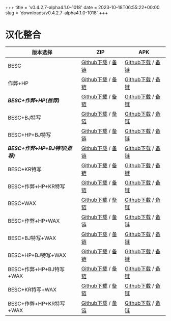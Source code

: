 
+++
title = 'v0.4.2.7-alpha4.1.0-1018'
date = 2023-10-18T06:55:22+00:00
slug = 'downloads/v0.4.2.7-alpha4.1.0-1018'
+++

# 汉化整合
|           版本选择            |                                                                                                                                                              ZIP                                                                                                                                                              |                                                                                                                                                              APK                                                                                                                                                              |
|-------------------------------|-------------------------------------------------------------------------------------------------------------------------------------------------------------------------------------------------------------------------------------------------------------------------------------------------------------------------------|-------------------------------------------------------------------------------------------------------------------------------------------------------------------------------------------------------------------------------------------------------------------------------------------------------------------------------|
|BESC                           |[Github下载](https://github.com/DoL-Lyra/Lyra/releases/download/v0.4.2.7-alpha4.1.0-1018/dol-chs-a4.1.0-besc-1018.zip ) / [备链](https://ghproxy.com/https://github.com/DoL-Lyra/Lyra/releases/download/v0.4.2.7-alpha4.1.0-1018/dol-chs-a4.1.0-besc-1018.zip )                                                |[Github下载](https://github.com/DoL-Lyra/Lyra/releases/download/v0.4.2.7-alpha4.1.0-1018/dol-chs-a4.1.0-besc-1018.apk ) / [备链](https://ghproxy.com/https://github.com/DoL-Lyra/Lyra/releases/download/v0.4.2.7-alpha4.1.0-1018/dol-chs-a4.1.0-besc-1018.apk )                                                |
|作弊+HP                        |[Github下载](https://github.com/DoL-Lyra/Lyra/releases/download/v0.4.2.7-alpha4.1.0-1018/dol-chs-a4.1.0-cheat-hp-1018.zip ) / [备链](https://ghproxy.com/https://github.com/DoL-Lyra/Lyra/releases/download/v0.4.2.7-alpha4.1.0-1018/dol-chs-a4.1.0-cheat-hp-1018.zip )                                        |[Github下载](https://github.com/DoL-Lyra/Lyra/releases/download/v0.4.2.7-alpha4.1.0-1018/dol-chs-a4.1.0-cheat-hp-1018.apk ) / [备链](https://ghproxy.com/https://github.com/DoL-Lyra/Lyra/releases/download/v0.4.2.7-alpha4.1.0-1018/dol-chs-a4.1.0-cheat-hp-1018.apk )                                        |
|***BESC+作弊+HP(推荐)***       |[Github下载](https://github.com/DoL-Lyra/Lyra/releases/download/v0.4.2.7-alpha4.1.0-1018/dol-chs-a4.1.0-besc-cheat-hp-1018.zip ) / [备链](https://ghproxy.com/https://github.com/DoL-Lyra/Lyra/releases/download/v0.4.2.7-alpha4.1.0-1018/dol-chs-a4.1.0-besc-cheat-hp-1018.zip )                              |[Github下载](https://github.com/DoL-Lyra/Lyra/releases/download/v0.4.2.7-alpha4.1.0-1018/dol-chs-a4.1.0-besc-cheat-hp-1018.apk ) / [备链](https://ghproxy.com/https://github.com/DoL-Lyra/Lyra/releases/download/v0.4.2.7-alpha4.1.0-1018/dol-chs-a4.1.0-besc-cheat-hp-1018.apk )                              |
|BESC+BJ特写                    |[Github下载](https://github.com/DoL-Lyra/Lyra/releases/download/v0.4.2.7-alpha4.1.0-1018/dol-chs-a4.1.0-besc-sideviewbj-1018.zip ) / [备链](https://ghproxy.com/https://github.com/DoL-Lyra/Lyra/releases/download/v0.4.2.7-alpha4.1.0-1018/dol-chs-a4.1.0-besc-sideviewbj-1018.zip )                          |[Github下载](https://github.com/DoL-Lyra/Lyra/releases/download/v0.4.2.7-alpha4.1.0-1018/dol-chs-a4.1.0-besc-sideviewbj-1018.apk ) / [备链](https://ghproxy.com/https://github.com/DoL-Lyra/Lyra/releases/download/v0.4.2.7-alpha4.1.0-1018/dol-chs-a4.1.0-besc-sideviewbj-1018.apk )                          |
|BESC+HP+BJ特写                 |[Github下载](https://github.com/DoL-Lyra/Lyra/releases/download/v0.4.2.7-alpha4.1.0-1018/dol-chs-a4.1.0-besc-hp-sideviewbj-1018.zip ) / [备链](https://ghproxy.com/https://github.com/DoL-Lyra/Lyra/releases/download/v0.4.2.7-alpha4.1.0-1018/dol-chs-a4.1.0-besc-hp-sideviewbj-1018.zip )                    |[Github下载](https://github.com/DoL-Lyra/Lyra/releases/download/v0.4.2.7-alpha4.1.0-1018/dol-chs-a4.1.0-besc-hp-sideviewbj-1018.apk ) / [备链](https://ghproxy.com/https://github.com/DoL-Lyra/Lyra/releases/download/v0.4.2.7-alpha4.1.0-1018/dol-chs-a4.1.0-besc-hp-sideviewbj-1018.apk )                    |
|***BESC+作弊+HP+BJ特写(推荐)***|[Github下载](https://github.com/DoL-Lyra/Lyra/releases/download/v0.4.2.7-alpha4.1.0-1018/dol-chs-a4.1.0-besc-cheat-hp-sideviewbj-1018.zip ) / [备链](https://ghproxy.com/https://github.com/DoL-Lyra/Lyra/releases/download/v0.4.2.7-alpha4.1.0-1018/dol-chs-a4.1.0-besc-cheat-hp-sideviewbj-1018.zip )        |[Github下载](https://github.com/DoL-Lyra/Lyra/releases/download/v0.4.2.7-alpha4.1.0-1018/dol-chs-a4.1.0-besc-cheat-hp-sideviewbj-1018.apk ) / [备链](https://ghproxy.com/https://github.com/DoL-Lyra/Lyra/releases/download/v0.4.2.7-alpha4.1.0-1018/dol-chs-a4.1.0-besc-cheat-hp-sideviewbj-1018.apk )        |
|BESC+KR特写                    |[Github下载](https://github.com/DoL-Lyra/Lyra/releases/download/v0.4.2.7-alpha4.1.0-1018/dol-chs-a4.1.0-besc-sideviewkr-1018.zip ) / [备链](https://ghproxy.com/https://github.com/DoL-Lyra/Lyra/releases/download/v0.4.2.7-alpha4.1.0-1018/dol-chs-a4.1.0-besc-sideviewkr-1018.zip )                          |[Github下载](https://github.com/DoL-Lyra/Lyra/releases/download/v0.4.2.7-alpha4.1.0-1018/dol-chs-a4.1.0-besc-sideviewkr-1018.apk ) / [备链](https://ghproxy.com/https://github.com/DoL-Lyra/Lyra/releases/download/v0.4.2.7-alpha4.1.0-1018/dol-chs-a4.1.0-besc-sideviewkr-1018.apk )                          |
|BESC+作弊+HP+KR特写            |[Github下载](https://github.com/DoL-Lyra/Lyra/releases/download/v0.4.2.7-alpha4.1.0-1018/dol-chs-a4.1.0-besc-cheat-hp-sideviewkr-1018.zip ) / [备链](https://ghproxy.com/https://github.com/DoL-Lyra/Lyra/releases/download/v0.4.2.7-alpha4.1.0-1018/dol-chs-a4.1.0-besc-cheat-hp-sideviewkr-1018.zip )        |[Github下载](https://github.com/DoL-Lyra/Lyra/releases/download/v0.4.2.7-alpha4.1.0-1018/dol-chs-a4.1.0-besc-cheat-hp-sideviewkr-1018.apk ) / [备链](https://ghproxy.com/https://github.com/DoL-Lyra/Lyra/releases/download/v0.4.2.7-alpha4.1.0-1018/dol-chs-a4.1.0-besc-cheat-hp-sideviewkr-1018.apk )        |
|BESC+WAX                       |[Github下载](https://github.com/DoL-Lyra/Lyra/releases/download/v0.4.2.7-alpha4.1.0-1018/dol-chs-a4.1.0-besc-wax-1018.zip ) / [备链](https://ghproxy.com/https://github.com/DoL-Lyra/Lyra/releases/download/v0.4.2.7-alpha4.1.0-1018/dol-chs-a4.1.0-besc-wax-1018.zip )                                        |[Github下载](https://github.com/DoL-Lyra/Lyra/releases/download/v0.4.2.7-alpha4.1.0-1018/dol-chs-a4.1.0-besc-wax-1018.apk ) / [备链](https://ghproxy.com/https://github.com/DoL-Lyra/Lyra/releases/download/v0.4.2.7-alpha4.1.0-1018/dol-chs-a4.1.0-besc-wax-1018.apk )                                        |
|BESC+作弊+HP+WAX               |[Github下载](https://github.com/DoL-Lyra/Lyra/releases/download/v0.4.2.7-alpha4.1.0-1018/dol-chs-a4.1.0-besc-wax-cheat-hp-1018.zip ) / [备链](https://ghproxy.com/https://github.com/DoL-Lyra/Lyra/releases/download/v0.4.2.7-alpha4.1.0-1018/dol-chs-a4.1.0-besc-wax-cheat-hp-1018.zip )                      |[Github下载](https://github.com/DoL-Lyra/Lyra/releases/download/v0.4.2.7-alpha4.1.0-1018/dol-chs-a4.1.0-besc-wax-cheat-hp-1018.apk ) / [备链](https://ghproxy.com/https://github.com/DoL-Lyra/Lyra/releases/download/v0.4.2.7-alpha4.1.0-1018/dol-chs-a4.1.0-besc-wax-cheat-hp-1018.apk )                      |
|BESC+BJ特写+WAX                |[Github下载](https://github.com/DoL-Lyra/Lyra/releases/download/v0.4.2.7-alpha4.1.0-1018/dol-chs-a4.1.0-besc-wax-sideviewbj-1018.zip ) / [备链](https://ghproxy.com/https://github.com/DoL-Lyra/Lyra/releases/download/v0.4.2.7-alpha4.1.0-1018/dol-chs-a4.1.0-besc-wax-sideviewbj-1018.zip )                  |[Github下载](https://github.com/DoL-Lyra/Lyra/releases/download/v0.4.2.7-alpha4.1.0-1018/dol-chs-a4.1.0-besc-wax-sideviewbj-1018.apk ) / [备链](https://ghproxy.com/https://github.com/DoL-Lyra/Lyra/releases/download/v0.4.2.7-alpha4.1.0-1018/dol-chs-a4.1.0-besc-wax-sideviewbj-1018.apk )                  |
|BESC+HP+BJ特写+WAX             |[Github下载](https://github.com/DoL-Lyra/Lyra/releases/download/v0.4.2.7-alpha4.1.0-1018/dol-chs-a4.1.0-besc-wax-hp-sideviewbj-1018.zip ) / [备链](https://ghproxy.com/https://github.com/DoL-Lyra/Lyra/releases/download/v0.4.2.7-alpha4.1.0-1018/dol-chs-a4.1.0-besc-wax-hp-sideviewbj-1018.zip )            |[Github下载](https://github.com/DoL-Lyra/Lyra/releases/download/v0.4.2.7-alpha4.1.0-1018/dol-chs-a4.1.0-besc-wax-hp-sideviewbj-1018.apk ) / [备链](https://ghproxy.com/https://github.com/DoL-Lyra/Lyra/releases/download/v0.4.2.7-alpha4.1.0-1018/dol-chs-a4.1.0-besc-wax-hp-sideviewbj-1018.apk )            |
|BESC+作弊+HP+BJ特写+WAX        |[Github下载](https://github.com/DoL-Lyra/Lyra/releases/download/v0.4.2.7-alpha4.1.0-1018/dol-chs-a4.1.0-besc-wax-cheat-hp-sideviewbj-1018.zip ) / [备链](https://ghproxy.com/https://github.com/DoL-Lyra/Lyra/releases/download/v0.4.2.7-alpha4.1.0-1018/dol-chs-a4.1.0-besc-wax-cheat-hp-sideviewbj-1018.zip )|[Github下载](https://github.com/DoL-Lyra/Lyra/releases/download/v0.4.2.7-alpha4.1.0-1018/dol-chs-a4.1.0-besc-wax-cheat-hp-sideviewbj-1018.apk ) / [备链](https://ghproxy.com/https://github.com/DoL-Lyra/Lyra/releases/download/v0.4.2.7-alpha4.1.0-1018/dol-chs-a4.1.0-besc-wax-cheat-hp-sideviewbj-1018.apk )|
|BESC+KR特写+WAX                |[Github下载](https://github.com/DoL-Lyra/Lyra/releases/download/v0.4.2.7-alpha4.1.0-1018/dol-chs-a4.1.0-besc-wax-sideviewkr-1018.zip ) / [备链](https://ghproxy.com/https://github.com/DoL-Lyra/Lyra/releases/download/v0.4.2.7-alpha4.1.0-1018/dol-chs-a4.1.0-besc-wax-sideviewkr-1018.zip )                  |[Github下载](https://github.com/DoL-Lyra/Lyra/releases/download/v0.4.2.7-alpha4.1.0-1018/dol-chs-a4.1.0-besc-wax-sideviewkr-1018.apk ) / [备链](https://ghproxy.com/https://github.com/DoL-Lyra/Lyra/releases/download/v0.4.2.7-alpha4.1.0-1018/dol-chs-a4.1.0-besc-wax-sideviewkr-1018.apk )                  |
|BESC+作弊+HP+KR特写+WAX        |[Github下载](https://github.com/DoL-Lyra/Lyra/releases/download/v0.4.2.7-alpha4.1.0-1018/dol-chs-a4.1.0-besc-wax-cheat-hp-sideviewkr-1018.zip ) / [备链](https://ghproxy.com/https://github.com/DoL-Lyra/Lyra/releases/download/v0.4.2.7-alpha4.1.0-1018/dol-chs-a4.1.0-besc-wax-cheat-hp-sideviewkr-1018.zip )|[Github下载](https://github.com/DoL-Lyra/Lyra/releases/download/v0.4.2.7-alpha4.1.0-1018/dol-chs-a4.1.0-besc-wax-cheat-hp-sideviewkr-1018.apk ) / [备链](https://ghproxy.com/https://github.com/DoL-Lyra/Lyra/releases/download/v0.4.2.7-alpha4.1.0-1018/dol-chs-a4.1.0-besc-wax-cheat-hp-sideviewkr-1018.apk )|
